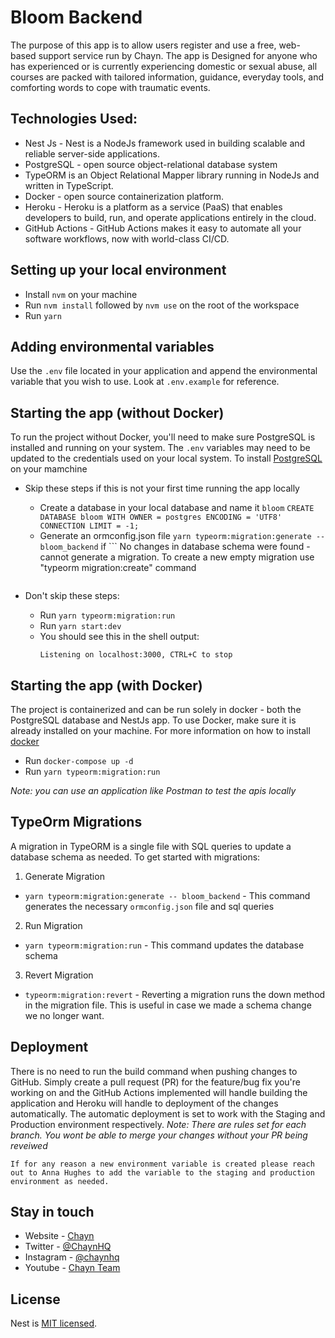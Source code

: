 # Bloom Backend 

The purpose of this app is to allow users register and use a free, web-based support service run by Chayn. The app is Designed for anyone who has experienced or is currently experiencing domestic or sexual abuse, all courses are packed with tailored information, guidance, everyday tools, and comforting words to cope with traumatic events.

## Technologies Used:

- Nest Js - Nest is a NodeJs framework used in building scalable and reliable server-side applications. 
- PostgreSQL - open source object-relational database system
- TypeORM is an Object Relational Mapper library running in NodeJs and written in TypeScript. 
- Docker - open source containerization platform.
- Heroku - Heroku is a platform as a service (PaaS) that enables developers to build, run, and operate applications entirely in the cloud.
- GitHub Actions - GitHub Actions makes it easy to automate all your software workflows, now with world-class CI/CD.

## Setting up your local environment

- Install `nvm` on your machine
- Run `nvm install` followed by `nvm use` on the root of the workspace
- Run `yarn`

## Adding environmental variables

Use the `.env` file located in your application and append the environmental variable that you wish to use.
Look at `.env.example` for reference.

## Starting the app (without Docker)

To run the project without Docker, you'll need to make sure PostgreSQL is installed and running on your system. The `.env` variables may need to be updated to the credentials used on your local system. To install [PostgreSQL](https://www.PostgreSQLql.org/download/) on your mamchine 

- Skip these steps if this is not your first time running the app locally

   - Create a database in your local database and name it `bloom`
      `CREATE DATABASE bloom WITH OWNER = postgres ENCODING = 'UTF8' CONNECTION LIMIT = -1;`
   - Generate an ormconfig.json file 
      `yarn typeorm:migration:generate -- bloom_backend`
      if ```
      No changes in database schema were found - cannot generate a migration. To create a new empty migration use "typeorm migration:create" command
      ``` is shown in the cli that's okay. A new ormconfig.json shoudlve been generated.

- Don't skip these steps:

   - Run `yarn typeorm:migration:run`
   - Run `yarn start:dev`
   - You should see this in the shell output:
      ```shell
      Listening on localhost:3000, CTRL+C to stop
      ```

## Starting the app (with Docker)

The project is containerized and can be run solely in docker - both the PostgreSQL database and NestJs app. To use Docker, make sure it is already installed on your machine. For more information on how to install [docker](https://www.docker.com/get-started)

- Run `docker-compose up -d`
- Run `yarn typeorm:migration:run`

*Note: you can use an application like Postman to test the apis locally*


## TypeOrm Migrations 

A migration in TypeORM is a single file with SQL queries to update a database schema as needed. To get started with migrations:

1. Generate Migration
- `yarn typeorm:migration:generate -- bloom_backend` - This command generates the necessary `ormconfig.json` file and sql queries 

2. Run Migration
- `yarn typeorm:migration:run` - This command updates the database schema   

3. Revert Migration
- `typeorm:migration:revert` - Reverting a migration runs the down method in the migration file. This is useful in case we made a schema change we no longer want.

## Deployment 

There is no need to run the build command when pushing changes to GitHub. Simply create a pull request (PR) for the feature/bug fix you're working on and the GitHub Actions implemented will handle building the application and Heroku will handle to deployment of the changes automatically. The automatic deployment is set to work with the Staging and Production environment respectively. *Note: There are rules set for each branch. You wont be able to merge your changes without your PR being reveiwed*

`If for any reason a new environment variable is created please reach out to Anna Hughes to add the variable to the staging and production environment as needed.` 

## Stay in touch

- Website - [Chayn](https://www.chayn.co/)
- Twitter - [@ChaynHQ](https://twitter.com/ChaynHQ)
- Instagram - [@chaynhq](https://www.instagram.com/chaynhq/)
- Youtube - [Chayn Team](https://www.youtube.com/channel/UC5_1Ci2SWVjmbeH8_USm-Bg)

## License

Nest is [MIT licensed](LICENSE).
